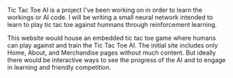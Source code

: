 Tic Tac Toe AI is a project I've been working on in order to learn the workings or AI code. I will be writing a small neural network intended to learn to play tic tac toe against humnans through reinforcement learning.

This website would house an embedded tic tac toe game where humans can play against and train the Tic Tac Toe AI. The initial site includes only Home, About, and Merchandise pages without much content. But ideally there would be interactive ways to see the progress of the AI and to engage in learning and friendly competition.